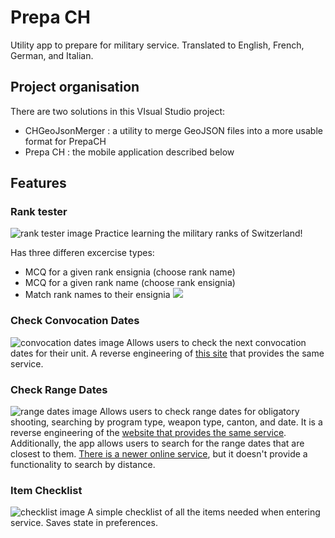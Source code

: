 # Prepa CH

Utility app to prepare for military service. Translated to English, French, German, and Italian.

## Project organisation
There are two solutions in this VIsual Studio project:
- CHGeoJsonMerger : a utility to merge GeoJSON files into a more usable format for PrepaCH
- Prepa CH : the mobile application described below

## Features
### Rank tester
![rank tester image](/screenshots/rank_tester.jpg|width=100)
Practice learning the military ranks of Switzerland!

Has three differen excercise types:
- MCQ for a given rank ensignia (choose rank name)
- MCQ for a given rank name (choose rank ensignia)
- Match rank names to their ensignia
![](/screenshots/rank_tester.mp4|width=100)

### Check Convocation Dates
![convocation dates image](/screenshots/convocation_dates.jpg|width=100)
Allows users to check the next convocation dates for their unit. A reverse engineering of [this site](https://www.vtg.admin.ch/fr/mon-service-militaire/dates-de-convocation.html) that provides the same service.

### Check Range Dates
![range dates image](/screenshots/range_dates_4.jpg|width=100)
Allows users to check range dates for obligatory shooting, searching by program type, weapon type, canton, and date. It is a reverse engineering of the [website that provides the same service](https://ssv-vva.esport.ch/p2plus/ssv/schiesstageabfragerec.asp?). Additionally, the app allows users to search for the range dates that are closest to them. [There is a newer online service](https://www.sat.admin.ch/search-shooting-days), but it doesn't provide a functionality to search by distance.

### Item Checklist
![checklist image](/screenshots/item_checklist.jpg|width=100)
A simple checklist of all the items needed when entering service. Saves state in preferences.